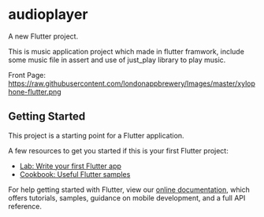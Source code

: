 # audioplayer

A new Flutter project.

This is music application project which made in flutter framwork,
include some music file in assert and use of just_play library to play music.


Front Page:
https://raw.githubusercontent.com/londonappbrewery/Images/master/xylophone-flutter.png


## Getting Started

This project is a starting point for a Flutter application.

A few resources to get you started if this is your first Flutter project:

- [Lab: Write your first Flutter app](https://flutter.dev/docs/get-started/codelab)
- [Cookbook: Useful Flutter samples](https://flutter.dev/docs/cookbook)

For help getting started with Flutter, view our
[online documentation](https://flutter.dev/docs), which offers tutorials,
samples, guidance on mobile development, and a full API reference.
